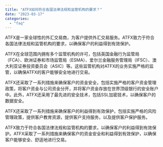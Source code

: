```yaml
---
title: "ATFX如何符合各国法律法规和监管机构的要求？"
date: "2023-03-17"
categories: 
  - "faq"
---
```


ATFX是一家全球性的外汇交易商，为客户提供外汇交易服务。ATFX致力于符合各国法律法规和监管机构的要求，以确保客户的利益得到有效保护。

ATFX在全球范围内拥有多个监管机构的许可，包括英国金融行为监管局（FCA）、欧洲证券和市场监管局（ESMA）、爱尔兰金融服务管理局（IFSC）、澳大利亚证券投资委员会（ASIC）等。这些监管机构对ATFX的业务实施严格的监管，以确保ATFX的客户能够安全地进行交易。

ATFX还采取了一系列措施来确保客户的资金安全，包括实施严格的客户资金管理政策，将客户资金与公司资金分开，并将客户资金存放在世界顶级银行的安全账户中。此外，ATFX还采用了最先进的安全技术，包括SSL加密技术，以确保客户的数据安全。

ATFX还采取了一系列措施来确保客户的利益得到有效保护，包括实施严格的风险管理政策，提供客户教育资源，提供客户支持服务，以及提供客户保护服务。

ATFX致力于符合各国法律法规和监管机构的要求，以确保客户的利益得到有效保护。ATFX采取了一系列措施来确保客户的资金安全和利益得到有效保护，以确保客户能够安全、舒适地进行交易。
